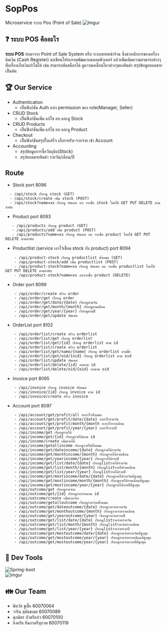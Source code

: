 
# SopPos
Microservice ระบบ Pos (Point of Sale)
![Imgur](https://www.mx7.com/i/0bc/MN3Dwf.jpg)
## :question: ระบบ POS คืออะไร
**ระบบ POS** ย่อมาจาก Point of Sale System หรือ ระบบขายหน้าร้าน ซึ่งนำหลักการของเครื่องคิดเงิน (Cash Register) มาเขียนโปรแกรมพัฒนาบนคอมพิวเตอร์
แล้วเพิ่มเติมความสามารถต่างๆที่เครื่องเก็บเงินทำไม่ได้ เช่น สามารถตัดสต็อกได้ ดูความเคลื่อนไหวต่างๆของสินค้า สรุปข้อมูลยอดขาย เป็นต้น
## :trophy: Our Service
* Authentication
  * เป็นฟังก์ชัน Auth แบ่ง permission ของ role(Manager, Seller)
* CRUD Stock
  * เป็นฟังก์ชันเพิ่ม แก้ไข ลบ และดู Stock
* CRUD Products
  * เป็นฟังก์ชันเพิ่ม แก้ไข ลบ และดู Product
* Checkout
  * เป็นฟังก์ชันสรุปใบเสร็จ เก็บรายรับ-รายจ่าย เข้า Account
* Accounting
  * สรุปข้อมูลการซื้อวัตถุดิบ(Stock)
  * สรุปยอดขายสินค้า รายวัน/เดือน/ปี
  
## Route
- Stock port 8096
```
  - /api/stock เรียกดู stock (GET)
  - /api/stock/create เพิ่ม stock (POST)
  - /api/stock?name=xx เรียกดู อัพเดท ลบ จากชื่อ stock โดยใช้ GET PUT DELETE ตามลำดับ
```
- Product port 8093
```
   - /api/products เรียกดู product (GET)
   - /api/products/add เพิ่ม product (POST)
   - /api/products?name=xx เรียกดู อัพเดท ลบ จากชื่อ product โดยใช้ GET PUT DELETE ตามลำดับ
```
 - Productlist (service เอาไว้เชื่อม stock กับ product) port 8094
```
    - /api/product-stock เรียกดู productlist ทั้งหมด (GET)
    - /api/product-stock/add เพิ่ม productlist (POST)
    - /api/product-stock?name=xx เรียกดู อัพเดท ลบ จากชื่อ productlist โดยใช้ GET PUT DELETE ตามลำดับ
    - /api/product-stock?name=xx ลบจากชื่อ product (DELETE)
```
 - Order port 8099
```
    - /api/order/create สร้าง order
    - /api/order/get เรียกดู order
    - /api/order/get/date/{date} เรียกดูตามวัน
    - /api/order/get/month/{month} เรียกดูตามเดือน
    - /api/order/get/year/{year} เรียกดูตามปี
    - /api/order/get/update อัพเดท
```
 - OrderList port 8102
```
    - /api/orderlist/create สร้าง orderlist
    - /api/orderlist/get เรียกดู orderlist
    - /api/orderlist/get/{id} เรียกดู orderlist ตาม id
    - /api/orderlist/create สร้าง orderlist
    - /api/orderlist/get/name/{name} เรียกดู orderlist ตามชื่อ
    - /api/orderlist/get/oid/{oid} เรียกดู orderlist ตาม oid
    - /api/orderlist/update อัพเดท
    - /api/orderlist/delete/{id} ลบตาม id
    - /api/orderlist/delete/oid/{oid} ลบตาม oid
```
- Invoice port 8095
```
    - /api/invoice เรียกดู invoice ทั้งหมด
    - /api/invoice/{id} เรียกดู invoice ตาม id
    - /api/invoice/create สร้าง invoice
```
 - Account port 8097
```
    - /api/account/get/profit/all หากำไรทั้งหมด
    - /api/account/get/profit/date/{date} หากำไรรายวัน
    - /api/account/get/profit/month/{month หากำไรรายเดือน
    - /api/account/get/profit/year/{year} หากำไรรายปี
    - /api/income/get เรียกดูรายได้
    - /api/income/get/{id} เรียกดูรายได้ตาม id
    - /api/income/create เพิ่มรายได้
    - /api/income/getallincome เรียกดูรายได้ทั้งหมด
    - /api/income/get/dateincome/{date} เรียกดูรายได้รายวัน
    - /api/income/get/monthincome/{month} เรียกดูรายได้รายเดือน
    - /api/income/get/yearincome/{year} เรียกดูรายได้รายปี
    - /api/income/get/list/date/{date} เรียกดูlistรายได้รายวัน
    - /api/income/get/list/month/{month} เรียกดูlistรายได้รายเดือน
    - /api/income/get/list/year/{year} เรียกดูlistรายได้รายปี
    - /api/income/get/mostincome/date/{date} เรียกดูรายได้รายวันที่สูงสุด
    - /api/income/get/mostincome/month/{month} เรียกดูรายได้รายเดือนที่สูงสุด
    - /api/income/get/mostincome/year/{year} เรียกดูรายได้รายปีที่สูงสุด
    - /api/outcome/get เรียกดูรายจ่าย
    - /api/outcome/get/{id} เรียกดูรายจ่ายตาม id
    - /api/outcome/create เพิ่มรายจ่าย
    - /api/outcome/getalloutcome เรียกดูรายจ่ายทั้งหมด
    - /api/outcome/get/dateoutcome/{date} เรียกดูรายจ่ายรายวัน
    - /api/outcome/get/monthoutcome/{month} เรียกดูรายจ่ายรายเดือน
    - /api/outcome/get/yearoutcome/{year} เรียกดูรายจ่ายรายปี
    - /api/outcome/get/list/date/{date} เรียกดูlistรายจ่ายรายวัน
    - /api/outcome/get/list/month/{month} เรียกดูlistรายจ่ายรายเดือน
    - /api/outcome/get/list/year/{year} เรียกดูlistรายจ่ายรายปี
    - /api/outcome/get/mostoutcome/date/{date} เรียกดูรายจ่ายรายวันที่สูงสุด
    - /api/outcome/get/mostoutcome/year/{year} เรียกดูรายจ่ายรายเดือนที่สูงสุด
    - /api/outcome/get/mostoutcome/year/{year} เรียกดูรายจ่ายรายปีที่สูงสุด
```

    
    
    
## :wrench: Dev Tools
![Spring-boot](https://i.imgur.com/WF92VTP.png?1)<br />
![Imgur](https://i.imgur.com/YOqoyng.png?1)
## :family: Our Team
* พิทวัส ชูเชื้อ 60070064
* วาริน สุคันธเมศ 60070089
* ศุภมิตร บัวศรีแก้ว 60070100
* อิงครัต  ทินกรศรีสุภาพ 60070119
